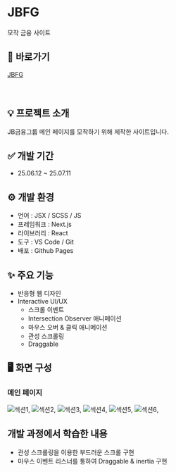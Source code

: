 # JBFG
모작 금융 사이트

## 🔗 바로가기
[JBFG](https://hyungyeong77.github.io/jbfg)
<br><br><br>

## 💡 프로젝트 소개
JB금융그룹 메인 페이지를 모작하기 위해 제작한 사이트입니다.

## ✅ 개발 기간
* 25.06.12 ~ 25.07.11

## ⚙️ 개발 환경
- 언어 : JSX / SCSS / JS
- 프레임워크 : Next.js
- 라이브러리 : React
- 도구 : VS Code / Git
- 배포 : Github Pages

## ✨ 주요 기능
- 반응형 웹 디자인
- Interactive UI/UX
  * 스크롤 이벤트
  * Intersection Observer 애니메이션
  * 마우스 오버 & 클릭 애니메이션
  * 관성 스크롤링
  * Draggable

## 🖥️ 화면 구성
### 메인 페이지
![섹션1](https://hyungyeong77.github.io/jbfg/images/main_section1.png),
![섹션2](https://hyungyeong77.github.io/jbfg/images/main_section2.png),
![섹션3](https://hyungyeong77.github.io/jbfg/images/main_section3.png),
![섹션4](https://hyungyeong77.github.io/jbfg/images/main_section4.png),
![섹션5](https://hyungyeong77.github.io/jbfg/images/main_section5.png),
![섹션6](https://hyungyeong77.github.io/jbfg/images/main_section6.png),

## 개발 과정에서 학습한 내용
- 관성 스크롤링을 이용한 부드러운 스크롤 구현
- 마우스 이벤트 리스너를 통하여 Draggable & inertia 구현
